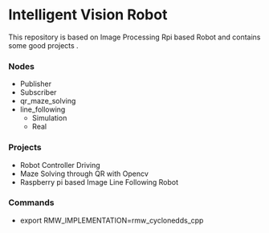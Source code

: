 # Intelligent Vision Robot
This repository is based on Image Processing Rpi based Robot and contains some good projects .

### Nodes
- Publisher
- Subscriber
- qr_maze_solving
- line_following
    - Simulation
    - Real

### Projects
- Robot Controller Driving
- Maze Solving through QR with Opencv
- Raspberry pi based Image Line Following Robot


### Commands
- export RMW_IMPLEMENTATION=rmw_cyclonedds_cpp

